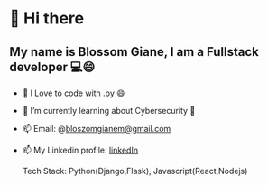 # 👋 Hi there 
## My name is Blossom Giane, I am a Fullstack developer 💻😄
- 👀 I Love to code with .py 😄
- 🌱 I’m currently learning about Cybersecurity 🔐 
- 📫 Email: @bloszomgianem@gmail.com
- 📫 My Linkedin profile: [linkedIn](www.linkedin.com/in/blossom-giane-0628b9221) 

  Tech Stack: Python(Django,Flask), Javascript(React,Nodejs)
 

<!---
Bloszom/Bloszom is a ✨ special ✨ repository because its `README.md` (this file) appears on your GitHub profile.
You can click the Preview link to take a look at your changes.
--->
